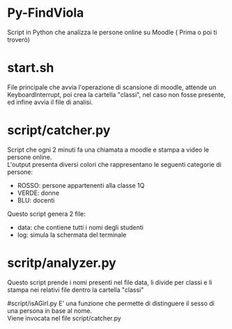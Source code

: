 # Py-FindViola
Script in Python che analizza le persone online su Moodle ( Prima o poi ti troverò)

# start.sh
File principale che avvia l'operazione di scansione di moodle, attende un KeyboardInterrupt, poi crea la cartella "classi", nel caso non fosse presente, ed infine avvia il file di analisi.

# script/catcher.py
Script che ogni 2 minuti fa una chiamata a moodle e stampa a video le persone online.<br>
L'output presenta diversi colori che rappresentano le seguenti categorie di persone:<br>
* ROSSO: persone appartenenti alla classe 1Q
* VERDE: donne
* BLU: docenti

Questo script genera 2 file:
* data: che contiene tutti i nomi degli studenti
* log: simula la schermata del terminale

# scritp/analyzer.py
Questo script prende i nomi presenti nel file data, li divide per classi e li stampa nei relativi file dentro la cartella "classi"

#script/isAGirl.py
E' una funzione che permette di distinguere il sesso di una persona in base al nome.<br>
Viene invocata nel file script/catcher.py

